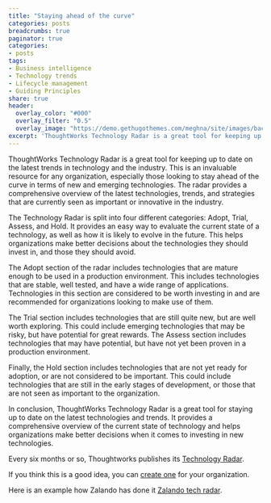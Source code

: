 ```yaml
---
title: "Staying ahead of the curve"
categories: posts
breadcrumbs: true
paginator: true
categories: 
- posts
tags:
- Business intelligence
- Technology trends
- Lifecycle management
- Guiding Principles
share: true
header:
  overlay_color: "#000"
  overlay_filter: "0.5"
  overlay_image: "https://demo.gethugothemes.com/meghna/site/images/backgrounds/hero-area.jpg"
excerpt: 'ThoughtWorks Technology Radar is a great tool for keeping up to date in terms of new and emerging technologies'
---
```


ThoughtWorks Technology Radar is a great tool for keeping up to date on the latest trends in technology and the industry. This is an invaluable resource for any organization, especially those looking to stay ahead of the curve in terms of new and emerging technologies. The radar provides a comprehensive overview of the latest technologies, trends, and strategies that are currently seen as important or innovative in the industry.

The Technology Radar is split into four different categories: Adopt, Trial, Assess, and Hold. It provides an easy way to evaluate the current state of a technology, as well as how it is likely to evolve in the future. This helps organizations make better decisions about the technologies they should invest in, and those they should avoid.

The Adopt section of the radar includes technologies that are mature enough to be used in a production environment. This includes technologies that are stable, well tested, and have a wide range of applications. Technologies in this section are considered to be worth investing in and are recommended for organizations looking to make use of them.

The Trial section includes technologies that are still quite new, but are well worth exploring. This could include emerging technologies that may be risky, but have potential for great rewards. The Assess section includes technologies that may have potential, but have not yet been proven in a production environment.

Finally, the Hold section includes technologies that are not yet ready for adoption, or are not considered to be important. This could include technologies that are still in the early stages of development, or those that are not seen as important to the organization.

In conclusion, ThoughtWorks Technology Radar is a great tool for staying up to date on the latest technologies and trends. It provides a comprehensive overview of the current state of technology and helps organizations make better decisions when it comes to investing in new technologies.

Every six months or so, Thoughtworks publishes its [Technology Radar](https://www.thoughtworks.com/radar).

If you think this is a good idea, you can [create one](https://www.thoughtworks.com/radar/byor) for your organization.

Here is an example how Zalando has done it [Zalando tech radar](https://opensource.zalando.com/tech-radar/).
